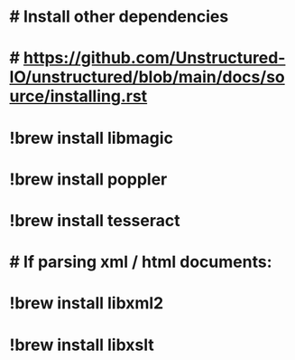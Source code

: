 # # Install other dependencies
# # https://github.com/Unstructured-IO/unstructured/blob/main/docs/source/installing.rst
# !brew install libmagic
# !brew install poppler
# !brew install tesseract
# # If parsing xml / html documents:
# !brew install libxml2
# !brew install libxslt